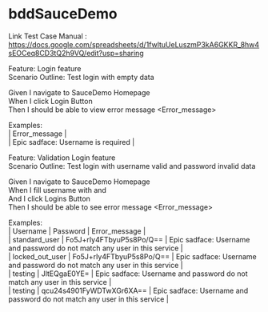 # bddSauceDemo

Link Test Case Manual : https://docs.google.com/spreadsheets/d/1fwltuUeLuszmP3kA6GKKR_8hw4sEOCeq8CD3tQ2h9VQ/edit?usp=sharing


Feature: Login feature <br />
Scenario Outline: Test login with empty data<br />

Given I navigate to SauceDemo Homepage<br />
When I click Login Button <br />
Then I should be able to view error message <Error_message><br />

 Examples:<br />
 | Error_message | <br />
 | Epic sadface: Username is required |<br />


Feature: Validation Login feature <br />
Scenario Outline: Test login with username valid and password invalid data <br />

Given I navigate to SauceDemo Homepage <br />
When I fill username with <Username> and <Password> <br />
And I click Logins Button <br />
Then I should be able to see error message <Error_message> <br />

 Examples: <br />
 | Username | Password | Error_message | <br />
 | standard_user | Fo5J+rIy4FTbyuP5s8Po/Q== | Epic sadface: Username and password do not match any user in this service | <br />
 | locked_out_user | Fo5J+rIy4FTbyuP5s8Po/Q== | Epic sadface: Username and password do not match any user in this service |<br /> 
 | testing   | JltEQgaE0YE= | Epic sadface: Username and password do not match any user in this service |<br />
 | testing | qcu24s4901FyWDTwXGr6XA== | Epic sadface: Username and password do not match any user in this service |<br />
